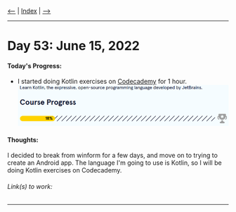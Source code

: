 [<--](../Days/Day52.md) | [Index](../README.md) | [-->](../Days/Day54.md)
____
# Day 53: June 15, 2022
#### Today's Progress:
-  I started doing Kotlin exercises on [Codecademy](https://www.codecademy.com/catalog/language/kotlin) for 1 hour.<br>
![KotlinProgress18.png](../Attachments-DOC/KotlinProgress18.png)

#### Thoughts:
I decided to break from winform for a few days, and move on to trying to create an Android app. The language I'm going to use is Kotlin, so I will be doing Kotlin exercises on Codecademy.

###### Link(s) to work:

___
